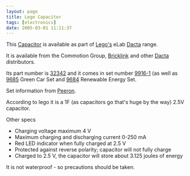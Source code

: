 ```yaml
---
layout: page
title: Lego Capacitor
tags: [electronics]
date: 2005-03-01 11:11:37
---
```

This <a href="/wiki/capacitor.html" title="Capacitor">Capacitor</a> is available as part of <a href="/wiki/lego.html" title="The best known construction toy">Lego's</a> eLab <a href="/wiki/dacta.html" title="DACTA">Dacta</a> range.

It is available from the Commotion Group, <a href="/wiki/bricklink.html" title="Lego Trading Commnity">Bricklink</a> and other <a href="/wiki/dacta.html" title="DACTA">Dacta</a> distributors.

Its part number is <a href="http://www.peeron.com/inv/parts/32342">32342</a> and it comes in set number <a href="http://www.peeron.com/inv/sets/9916-1">9916-1</a> (as well as <a href="http://www.peeron.com/inv/sets/9685-1">9685</a> Green Car Set and <a href="http://www.peeron.com/inv/sets/9684-1">9684</a> Renewable Energy Set.

Set information from <a href="/wiki/peeron.html" title="Online database of Lego Sets and Parts">Peeron</a>.

According to lego it is a 1F (as capacitors go that's huge by the way) 2.5V capacitor.

Other specs

* Charging voltage maximum 4 V
* Maximum charging and discharging current 0-250 mA
* Red LED indicator when fully charged at 2.5 V
* Protected against reverse polarity; capacitor will not fully charge
* Charged to 2.5 V, the capacitor will store about 3.125 joules of energy

It is not waterproof - so precautions should be taken.

